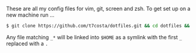 These are all my config files for vim, git, screen and zsh. To get set up on a new machine run ...

```bash
$ git clone https://github.com/t7costa/dotfiles.git && cd dotfiles && . install.sh
```
Any file matching `_*` will be linked into `$HOME` as a symlink with the first `_`  replaced with a `.`
